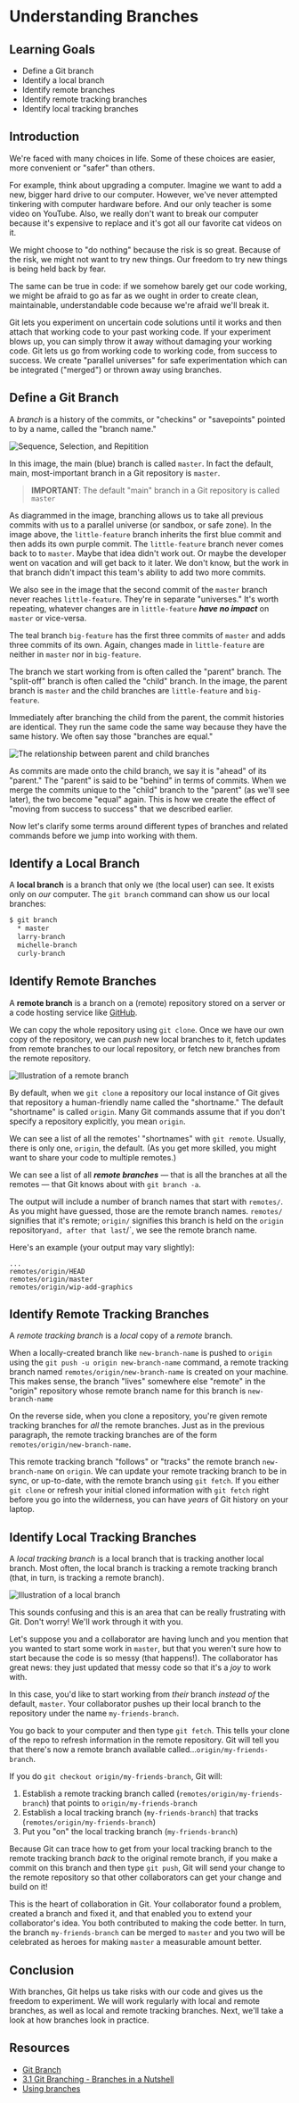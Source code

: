 # Understanding Branches

## Learning Goals

- Define a Git branch
- Identify a local branch
- Identify remote branches
- Identify remote tracking branches
- Identify local tracking branches

## Introduction

We're faced with many choices in life. Some of these choices are easier, more
convenient or "safer" than others.

For example, think about upgrading a computer. Imagine we want to add a new,
bigger hard drive to our computer. However, we've never attempted tinkering with
computer hardware before. And our only teacher is some video on YouTube. Also,
we really don't want to break our computer because it's expensive to replace and
it's got all our favorite cat videos on it.

We might choose to "do nothing" because the risk is so great. Because of the
risk, we might not want to try new things. Our freedom to try new things is being
held back by fear.

The same can be true in code: if we somehow barely get our code working, we
might be afraid to go as far as we ought in order to create clean, maintainable,
understandable code because we're afraid we'll break it.

Git lets you experiment on uncertain code solutions until it works and then
attach that working code to your past working code. If your experiment blows up,
you can simply throw it away without damaging your working code. Git lets us go
from working code to working code, from success to success. We create "parallel
universes" for safe experimentation which can be integrated ("merged") or thrown
away using branches.

## Define a Git Branch

A _branch_ is a history of the commits, or "checkins" or "savepoints" pointed
to by a name, called the "branch name."

![Sequence, Selection, and Repitition](https://curriculum-content.s3.amazonaws.com/git-workflow/Image_1_Default_flow%2C%20repetitiopn%2Cselection.png)

In this image, the main (blue) branch is called `master`. In fact the default, main,
most-important branch in a Git repository is `master`. 

> **IMPORTANT**: The default "main" branch in a Git repository is called
> `master`

As diagrammed in the image, branching allows us to take all previous commits
with us to a parallel universe (or sandbox, or safe zone). In the image above,
the `little-feature` branch inherits the first blue commit and then adds its own
purple commit. The `little-feature` branch never comes back to to `master`.
Maybe that idea didn't work out. Or maybe the developer went on vacation and will
get back to it later. We don't know, but the work in that branch didn't impact
this team's ability to add two more commits.

We also see in the image that the second commit of the `master` branch never
reaches `little-feature`. They're in separate "universes." It's worth
repeating, whatever changes are in `little-feature` ***have no impact*** on
`master` or vice-versa.

The teal branch `big-feature` has the first three commits of `master` and adds
three commits of its own. Again, changes made in `little-feature` are neither
in `master` nor in `big-feature`.

The branch we start working from is often called the "parent" branch. The
"split-off" branch is often called the "child" branch. In the image, the parent
branch is `master` and the child branches are `little-feature` and
`big-feature`.

Immediately after branching the child from the parent, the commit histories
are identical. They run the same code the same way because they have the same
history. We often say those "branches are equal."

![The relationship between parent and child branches](https://curriculum-content.s3.amazonaws.com/git-workflow/Image_2_Parent_Child%20Branches.png)

As commits are made onto the child branch, we say it is "ahead" of its
"parent." The "parent" is said to be "behind" in terms of commits. When we
merge the commits unique to the "child" branch to the "parent" (as we'll see
later), the two become "equal" again. This is how we create the effect of
"moving from success to success" that we described earlier.

Now let's clarify some terms around different types of branches and
related commands before we jump into working with them.

## Identify a Local Branch

A **local branch** is a branch that only we (the local user) can see. It exists
only on _our_ computer. The `git branch` command can show us our local
branches:

```bash
$ git branch
  * master
  larry-branch
  michelle-branch
  curly-branch
```

## Identify Remote Branches

A **remote branch** is a branch on a (remote) repository stored on a server or
a code hosting service like [GitHub](https://github.com).

We can copy the whole repository using `git clone`. Once we have our own copy
of the repository, we can _push_ new local branches to it, fetch updates from
remote branches to our local repository, or fetch new branches from the remote
repository.

![Illustration of a remote branch](https://curriculum-content.s3.amazonaws.com/git-workflow/Image_4_Remote%20Branches.png)

By default, when we `git clone` a repository our local instance of Git gives
that repository a human-friendly name called the "shortname." The default
"shortname" is called `origin`. Many Git commands assume that if you don't
specify a repository explicitly, you mean `origin`.

We can see a list of all the remotes' "shortnames" with `git remote`. Usually,
there is only one, `origin`, the default. (As you get more skilled, you might
want to share your code to multiple remotes.)

We can see a list of all ***remote branches*** &mdash; that is all the branches
at all the remotes &mdash; that Git knows about with `git branch -a`.

The output will include a number of branch names that start with `remotes/`. As
you might have guessed, those are the remote branch names. `remotes/` signifies
that it's remote; `origin/` signifies this branch is held on the `origin`
repository` and, after that last `/`, we see the remote branch name.

Here's an example (your output may vary slightly):

```shell
...
remotes/origin/HEAD
remotes/origin/master
remotes/origin/wip-add-graphics
```

## Identify Remote Tracking Branches

A _remote tracking branch_ is a _local_ copy of a _remote_ branch.

When a locally-created branch like `new-branch-name` is pushed to `origin`
using the `git push -u origin new-branch-name` command, a remote tracking
branch named `remotes/origin/new-branch-name` is created on your machine. This
makes sense, the branch "lives" somewhere else "remote" in the "origin"
repository whose remote branch name for this branch is `new-branch-name`

On the reverse side, when you clone a repository, you're given remote tracking
branches for _all_ the remote branches. Just as in the previous paragraph, the
remote tracking branches are of the form `remotes/origin/new-branch-name`.

This remote tracking branch "follows" or "tracks" the remote branch
`new-branch-name` on `origin`. We can update your remote tracking branch to be
in sync, or up-to-date, with the remote branch using `git fetch`. If you either
`git clone` or refresh your initial cloned information  with `git fetch` right
before you go into the wilderness, you can have _years_ of Git history on your
laptop.

## Identify Local Tracking Branches

A _local tracking branch_ is a local branch that is tracking another local
branch. Most often, the local branch is tracking a remote tracking branch
(that, in turn, is tracking a remote branch).

![Illustration of a local branch](https://curriculum-content.s3.amazonaws.com/git-workflow/Image_3_Local%20Branches.png)

This sounds confusing and this is an area that can be really frustrating with
Git. Don't worry! We'll work through it with you.

Let's suppose you and a collaborator are having lunch and you mention that you
wanted to start some work in `master`, but that you weren't sure how to start
because the code is so messy (that happens!). The collaborator has great news:
they just updated that messy code so that it's a _joy_ to work with.

In this case, you'd like to start working from _their_ branch _instead of_ the
default, `master`. Your collaborator pushes up their local branch to the
repository under the name `my-friends-branch`.

You go back to your computer and then type `git fetch`. This tells your clone
of the repo to refresh information in the remote repository. Git will tell you
that there's now a remote branch available called...`origin/my-friends-branch`.

If you do `git checkout origin/my-friends-branch`, Git will:

1. Establish a remote tracking branch called (`remotes/origin/my-friends-branch`) that points to `origin/my-friends-branch`
2. Establish a local tracking branch (`my-friends-branch`) that tracks (`remotes/origin/my-friends-branch`)
3. Put you "on" the local tracking branch (`my-friends-branch`)

Because Git can trace how to get from your local tracking branch to the remote
tracking branch _back_ to the original remote branch, if you make a commit on
this branch and then type `git push`, Git will send your change to the remote
repository so that other collaborators can get your change and build on it!

This is the heart of collaboration in Git. Your collaborator found a problem,
created a branch and fixed it, and that enabled you to extend your
collaborator's idea. You both contributed to making the code better. In turn,
the branch `my-friends-branch` can be merged to `master` and you two will be
celebrated as heroes for making `master` a measurable amount better.

## Conclusion

With branches, Git helps us take risks with our code and gives us the freedom to
experiment. We will work regularly with local and remote branches, as well as
local and remote tracking branches. Next, we'll take a look at how branches look
in practice.

## Resources

- [Git Branch](https://www.atlassian.com/git/tutorials/using-branches)
- [3.1 Git Branching - Branches in a Nutshell](https://git-scm.com/book/en/v2/Git-Branching-Branches-in-a-Nutshell)
- [Using branches](https://backlog.com/git-tutorial/using-branches/)
